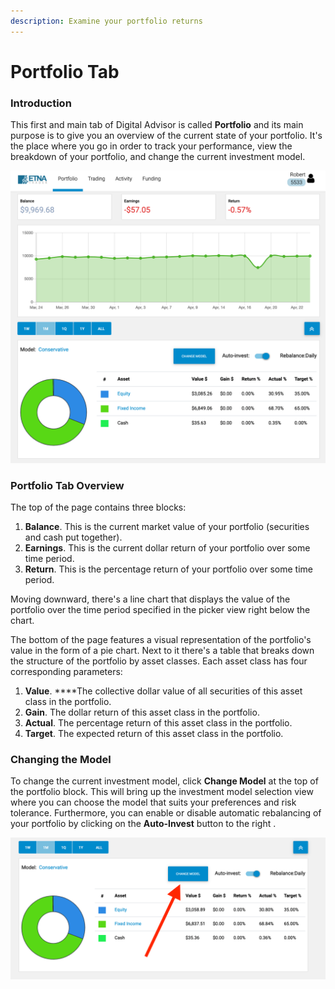```yaml
---
description: Examine your portfolio returns
---
```


# Portfolio Tab

### Introduction

This first and main tab of Digital Advisor is called **Portfolio** and its main purpose is to give you an overview of the current state of your portfolio. It's the place where you go in order to track your performance, view the breakdown of your portfolio, and change the current investment model.

![](../../.gitbook/assets/screenshot-2020-04-23-at-20.19.41%20%281%29.png)

### Portfolio Tab Overview

The top of the page contains three blocks:

1. **Balance**. This is the current market value of your portfolio \(securities and cash put together\).
2. **Earnings**. This is the current dollar return of your portfolio over some time period.
3. **Return**. This is the percentage return of your portfolio over some time period.

Moving downward, there's a line chart that displays the value of the portfolio over the time period specified in the picker view right below the chart.

The bottom of the page features a visual representation of the portfolio's value in the form of a pie chart. Next to it there's a table that breaks down the structure of the portfolio by asset classes. Each asset class has four corresponding parameters:

1. **Value**. ****The collective dollar value of all securities of this asset class in the portfolio.
2. **Gain**. The dollar return of this asset class in the portfolio.
3. **Actual**. The percentage return of this asset class in the portfolio.
4. **Target**. The expected return of this asset class in the portfolio.

### Changing the Model

To change the current investment model, click **Change Model** at the top of the portfolio block. This will bring up the investment model selection view where you can choose the model that suits your preferences and risk tolerance. Furthermore, you can enable or disable automatic rebalancing of your portfolio by clicking on the **Auto-Invest** button to the right .

![](../../.gitbook/assets/screenshot-2020-04-24-at-16.47.43.png)



